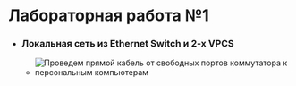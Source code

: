 # Лабораторная работа №1

- ### Локальная сеть из Ethernet Switch и 2-х VPCS
    - ![Проведем прямой кабель от свободных портов коммутатора к персональным компьютерам](https://github.com/khaustovdn/Eltex/tree/main/src/module-4/images/img-lab-1-1.1.png?raw=true)
